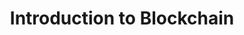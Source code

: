 ---
title: "Introduction to Blockchain"
description: "Introductions into blockchain and the concepts of a blockchain, its benefits, the challenges with blockchains and solutions, the many types of consensus protocol and its pros and cons and Algorand applications and features. For CS Students with no background on Blockchain. By the end of this module, you should know what is a Blockchain and its possible applications."
type: "course"
category: "Blockchain Basics,Algorand Basics"
difficulty: "Basic"
summary: "Everything you need to know about the basics of Algorand blockchain"
file_path: "https://youtu.be/l8aJMekl8eI"
image: "https://assets-global.website-files.com/5e39e095596498a8b9624af1/5ffca6e3e0d8ad9231cc2af6_Portfolio-course---final.png"
link: "https://drive.google.com/file/d/1tvmUWTOac6vl1TRqGrUnhyhA4XAI2hbw/view?usp=sharing"
status: "open"
---
